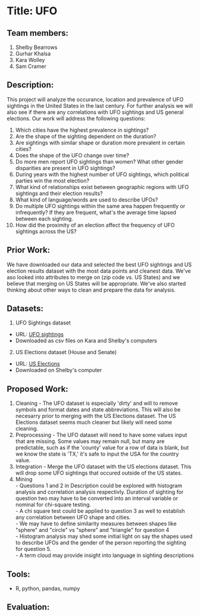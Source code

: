# Title: UFO
## Team members: 
1) Shelby Bearrows
2) Gurhar Khalsa
3) Kara Wolley
4) Sam Cramer
## Description: 
This project will analyze the occurance, location and prevalence of UFO sightings in the United States in the last century. For further analysis we will also see if there are any correlations with UFO sightings and US general elections. Our work will address the following questions:
1) Which cities have the highest prevalence in sightings?
2) Are the shape of the sighting dependent on the duration?
3) Are sightings with similar shape or duration more prevalent in certain cities?
4) Does the shape of the UFO change over time?
5) Do more men report UFO sightings than women? What other gender disparities are present in UFO sightings?
6) During years with the highest number of UFO sightings, which political parties win the most election?
7) What kind of relationships exist between geographic regions with UFO sightings and their election results?
8) What kind of language/words are used to describe UFOs?
9) Do multiple UFO sightings within the same area happen frequently or infrequently? If they are frequent, what's the average time lapsed between each sighting.
10) How did the proximity of an election affect the frequency of UFO sightings across the US?
## Prior Work:
We have downloaded our data and selected the best UFO sightings and US election results dataset with the most data points and cleanest data. We've aso looked into attributes to merge on (zip code vs. US States) and we believe that merging on US States will be appropriate. We've also started thinking about other ways to clean and prepare the data for analysis.
## Datasets:
  1) UFO Sightings dataset
  - URL: [UFO sightings][1]
  - Downloaded as csv files on Kara and Shelby's computers
  2) US Elections dataset (House and Senate)
  - URL: [US Elections][2]
  - Downloaded on Shelby's computer
## Proposed Work:
  1) Cleaning
    - The UFO dataset is especially 'dirty' and will to remove symbols and format dates and state abbreviations. This will also be         
      necesarry prior to merging with the US Elections dataset. The US Elections dataset seems much cleaner but likely will need some cleaning.
  2) Preprocessing
    - The UFO dataset will need to have some values input that are missing. Some values may remain null, but many are predictable, such as if the 'county' value for       a row of data is blank, but we know the state is 'TX,' it's safe to input the USA for the country value. 
  3) Integration
    - Merge the UFO dataset with the US elections dataset. This will drop some UFO sightings that occured outside of the US states. 
  4) Mining <br/>
    - Questions 1 and 2 in Description could be explored with histogram analysis and correlation analysis respectivly. Duration of sighting for question two may have to be converted into an interval variable or nominal for chi-square testing. <br/>
    - A chi square test could be applied to question 3 as well to establish any correlation between UFO shape and cities. <br/>
    - We may have to define similarity measures between shapes like "sphere" and "circle" vs "sphere" and "triangle" for question 4 <br/>
    - Histogram analysis may shed some initial light on say the shapes used to describe UFOs and the gender of the person reporting the sighting for question 5. <br/> 
    - A term cloud may provide insight into language in sighting descriptions<br/>
 ## Tools:
  - R, python, pandas, numpy
## Evaluation: 






[1]: https://www.kaggle.com/NUFORC/ufo-sightings?select=complete.csv "UFO Sightings"
[2]: https://www.kaggle.com/tunguz/us-elections-dataset "US Elections"


